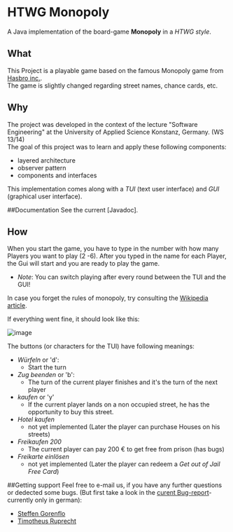 # HTWG Monopoly
A Java implementation of the board-game **Monopoly** in a *HTWG style*.
## What
This Project is a playable game based on the famous Monopoly game from [Hasbro inc.](http://www.hasbro.com/).  
The game is slightly changed regarding street names, chance cards, etc.

## Why
The project was developed in the context of the lecture "Software Engineering" at the University of Applied Science Konstanz, Germany. (WS 13/14)  
The goal of this project was to learn and apply these following components:

* layered architecture
* observer pattern
* components and interfaces  

This implementation comes along with a *TUI* (text user interface) and *GUI* (graphical user interface).

##Documentation
See the current [Javadoc].

## How
When you start the game, you have to type in the number with how many Players you want to play (2 -6). After you typed in the name for each Player, the Gui will start and you are ready to play the game.

* *Note*: You can switch playing after every round between the TUI and the GUI!

In case you forget the rules of monopoly, try consulting the [Wikipedia article](http://en.wikipedia.org/wiki/Monopoly_(game) (or google it ; ) ).

If everything went fine, it should look like this:

![image](http://github.com/T1m1/de.htwg.se.monopoly/raw/master/HtwgMonopoly/doc/MonopolyGui.png)

The buttons (or characters for the TUI) have following meanings:

* *Würfeln* or 'd':
    * Start the turn
* *Zug beenden* or 'b':
    * The turn of the current player finishes and it's the turn of the next player
* *kaufen* or 'y'
   * If the current player lands on a non occupied street, he has the opportunity to buy this street.
* *Hotel kaufen*
    * not yet implemented (Later the player can purchase Houses on his streets)
* *Freikaufen 200*
    * The current player can pay 200 € to get free from prison (has bugs)
* *Freikarte einlösen*
    * not yet implemented (Later the player can redeem a *Get out of Jail Free Card*)

##Getting support
Feel free to e-mail us, if you have any further questions or dedected some bugs. (But first take a look in the [curent Bug-report](https://github.com/T1m1/de.htwg.se.monopoly/raw/master/HtwgMonopoly/bug.txt)- currently only in german):

* [Steffen Gorenflo](mailto:stgorenf@htwg-konstanz.de)
* [Timotheus Ruprecht](mailto:tiruprec@htwg-konstanz.de)
 

